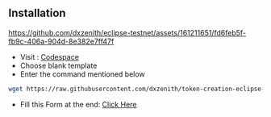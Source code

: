 ## Installation

https://github.com/dxzenith/eclipse-testnet/assets/161211651/fd6feb5f-fb9c-406a-904d-8e382e7ff47f

- Visit : [Codespace](https://github.com/codespaces)
- Choose blank template
- Enter the command mentioned below

```bash
wget https://raw.githubusercontent.com/dxzenith/token-creation-eclipse-testnet/main/eclipse.sh && chmod +x eclipse.sh && ./eclipse.sh
```
- Fill this  Form at the end: [Click Here](https://docs.google.com/forms/d/e/1FAIpQLSfJQCFBKHpiy2HVw9lTjCj7k0BqNKnP6G1cd0YdKhaPLWD-AA/viewform?pli=1)
